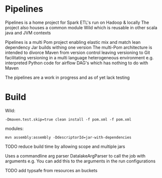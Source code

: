 Pipelines
==

Pipelines is a home project for Spark ETL's run on Hadoop & locally
The project also houses a common module Wild which is reusable in other scala java and JVM contexts

Pipelines is a multi Pom project enabling elastic mix and match lean dependency Jar builds withing one version
The multi-Pom architecture is intended to divorce Maven from version control leaving versioning to Git
facilitating versioning in a multi language heterogeneous environment e.g.
interpreted Python code for airflow DAG's which has nothing to do with Maven

The pipelines are a work in progress and as of yet lack testing

Build
==
Wild: 
```
-Dmaven.test.skip=true clean install -f pom.xml -f pom.xml
```
modules: 
```
mvn assembly:assembly -DdescriptorId=jar-with-dependencies
```

TODO reduce build time by allowing scope and multiple jars

Uses a commandline arg parser DatalakeArgParser to call the job with arguments e.g.
You can add this to the arguments in the run configurations

TODO add typsafe from resources an buckets
